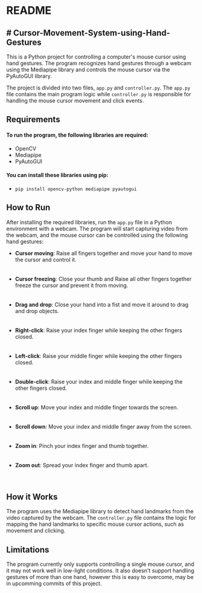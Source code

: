 # README
## # Cursor-Movement-System-using-Hand-Gestures

This is a Python project for controlling a computer's mouse cursor using hand gestures. The program recognizes hand gestures through a webcam using the Mediapipe library and controls the mouse cursor via the PyAutoGUI library.

The project is divided into two files, `app.py` and `controller.py`. The `app.py` file contains the main program logic while `controller.py` is responsible for handling the mouse cursor movement and click events.

## Requirements
#### To run the program, the following libraries are required:<br>
  - OpenCV<br>
  - Mediapipe<br>
  - PyAutoGUI<br>
 
#### You can install these libraries using pip:<br>
  -  `pip install opencv-python mediapipe pyautogui`<br>

## How to Run
After installing the required libraries, run the `app.py` file in a Python environment with a webcam. The program will start capturing video from the webcam, and the mouse cursor can be controlled using the following hand gestures:

  - **Cursor moving**: Raise all fingers together and move your hand to move the cursor and control it.<br><br>
    &nbsp;&nbsp;&nbsp;&nbsp; 
  - **Cursor freezing**: Close your thumb and Raise all other fingers together freeze the cursor and prevent it from moving.<br><br>
    &nbsp;&nbsp;&nbsp;&nbsp; 
  - **Drag and drop**: Close your hand into a fist and move it around to drag and drop objects.<br><br>
    &nbsp;&nbsp;&nbsp;&nbsp; 
  - **Right-click**: Raise your index finger while keeping the other fingers closed.<br><br>
    &nbsp;&nbsp;&nbsp;&nbsp; 
  - **Left-click**: Raise your middle finger while keeping the other fingers closed.<br><br>
    &nbsp;&nbsp;&nbsp;&nbsp; 
  - **Double-click**: Raise your index and middle finger while keeping the other fingers closed.<br><br>
    &nbsp;&nbsp;&nbsp;&nbsp; 
  - **Scroll up**: Move your index and middle finger towards the screen.<br><br>
    &nbsp;&nbsp;&nbsp;&nbsp; 
  - **Scroll down**: Move your index and middle finger away from the screen.<br><br>
    &nbsp;&nbsp;&nbsp;&nbsp; 
  - **Zoom in**: Pinch your index finger and thumb together.<br><br>
    &nbsp;&nbsp;&nbsp;&nbsp; 
  - **Zoom out**: Spread your index finger and thumb apart.<br><br>
    &nbsp;&nbsp;&nbsp;&nbsp; 

## How it Works
The program uses the Mediapipe library to detect hand landmarks from the video captured by the webcam. The `controller.py` file contains the logic for mapping the hand landmarks to specific mouse cursor actions, such as movement and clicking.

## Limitations
The program currently only supports controlling a single mouse cursor, and it may not work well in low-light conditions. It also doesn't support handling gestures of more than one hand, however this is easy to overcome, may be in upcomming commits of this project.

